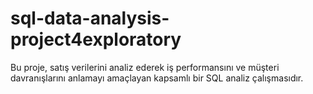 # sql-data-analysis-project4exploratory
Bu proje, satış verilerini analiz ederek iş performansını ve müşteri davranışlarını anlamayı amaçlayan kapsamlı bir SQL analiz çalışmasıdır.
